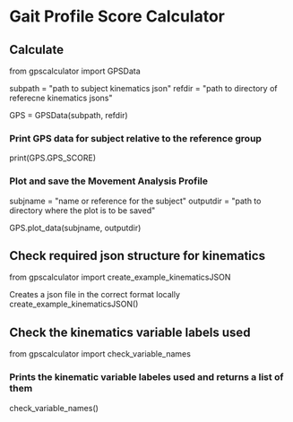 # Gait Profile Score Calculator

## Calculate

from gpscalculator import GPSData

subpath = "path to subject kinematics json"
refdir = "path to directory of referecne kinematics jsons"

GPS = GPSData(subpath, refdir)

### Print GPS data for subject relative to the reference group 
print(GPS.GPS_SCORE)

### Plot and save the Movement Analysis Profile
subjname = "name or reference for the subject"
outputdir = "path to directory where the plot is to be saved"

GPS.plot_data(subjname, outputdir) 

## Check required json structure for kinematics
from gpscalculator import create_example_kinematicsJSON

Creates a json file in the correct format locally
create_example_kinematicsJSON()

## Check the kinematics variable labels used
from gpscalculator import check_variable_names

### Prints the kinematic variable labeles used and returns a list of them
check_variable_names()
